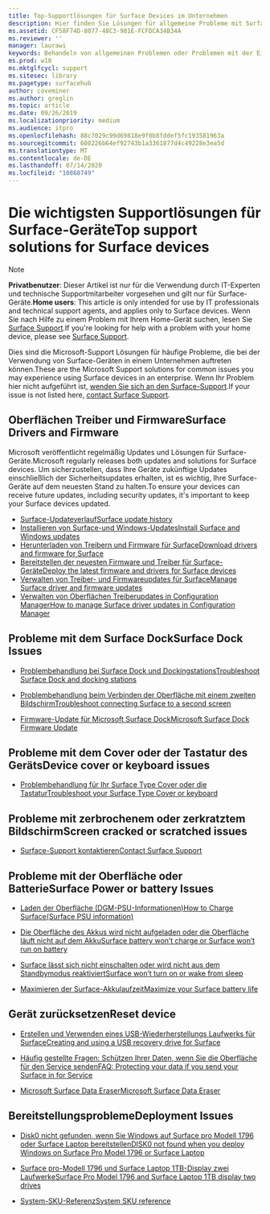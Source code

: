 ```yaml
---
title: Top-Supportlösungen für Surface Devices im Unternehmen
description: Hier finden Sie Lösungen für allgemeine Probleme mit Surface-Geräten in Unternehmen.
ms.assetid: CF58F74D-8077-48C3-981E-FCFDCA34B34A
ms.reviewer: ''
manager: laurawi
keywords: Behandeln von allgemeinen Problemen oder Problemen mit der Einrichtung
ms.prod: w10
ms.mktglfcycl: support
ms.sitesec: library
ms.pagetype: surfacehub
author: coveminer
ms.author: greglin
ms.topic: article
ms.date: 09/26/2019
ms.localizationpriority: medium
ms.audience: itpro
ms.openlocfilehash: 88c7029c99d69818e9f0b8fddef5fc193581963a
ms.sourcegitcommit: 608226b64ef92743b1a3361877d4c49228e3ea5d
ms.translationtype: MT
ms.contentlocale: de-DE
ms.lasthandoff: 07/14/2020
ms.locfileid: "10868749"
---
```

# <span data-ttu-id="35027-104">Die wichtigsten Supportlösungen für Surface-Geräte</span><span class="sxs-lookup"><span data-stu-id="35027-104">Top support solutions for Surface devices</span></span>

> [!Note]
> <span data-ttu-id="35027-105">**Privatbenutzer**: Dieser Artikel ist nur für die Verwendung durch IT-Experten und technische Supportmitarbeiter vorgesehen und gilt nur für Surface-Geräte.</span><span class="sxs-lookup"><span data-stu-id="35027-105">**Home users**: This article is only intended for use by IT professionals and technical support agents, and applies only to Surface devices.</span></span> <span data-ttu-id="35027-106">Wenn Sie nach Hilfe zu einem Problem mit Ihrem Home-Gerät suchen, lesen Sie [Surface Support](contact-surface-support.md?tabs=online).</span><span class="sxs-lookup"><span data-stu-id="35027-106">If you're looking for help with a problem with your home device, please see [Surface Support](contact-surface-support.md?tabs=online).</span></span>

<span data-ttu-id="35027-107">Dies sind die Microsoft-Support Lösungen für häufige Probleme, die bei der Verwendung von Surface-Geräten in einem Unternehmen auftreten können.</span><span class="sxs-lookup"><span data-stu-id="35027-107">These are the Microsoft Support solutions for common issues you may experience using Surface devices in an enterprise.</span></span> <span data-ttu-id="35027-108">Wenn Ihr Problem hier nicht aufgeführt ist, [wenden Sie sich an den Surface-Support](contact-surface-support.md?tabs=online).</span><span class="sxs-lookup"><span data-stu-id="35027-108">If your issue is not listed here, [contact Surface Support](contact-surface-support.md?tabs=online).</span></span>

## <span data-ttu-id="35027-109">Oberflächen Treiber und Firmware</span><span class="sxs-lookup"><span data-stu-id="35027-109">Surface Drivers and Firmware</span></span>

<span data-ttu-id="35027-110">Microsoft veröffentlicht regelmäßig Updates und Lösungen für Surface-Geräte.</span><span class="sxs-lookup"><span data-stu-id="35027-110">Microsoft regularly releases both updates and solutions for Surface devices.</span></span> <span data-ttu-id="35027-111">Um sicherzustellen, dass Ihre Geräte zukünftige Updates einschließlich der Sicherheitsupdates erhalten, ist es wichtig, Ihre Surface-Geräte auf dem neuesten Stand zu halten.</span><span class="sxs-lookup"><span data-stu-id="35027-111">To ensure your devices can receive future updates, including security updates, it's important to keep your Surface devices updated.</span></span>

- [<span data-ttu-id="35027-112">Surface-Updateverlauf</span><span class="sxs-lookup"><span data-stu-id="35027-112">Surface update history</span></span>](https://www.microsoft.com/surface/support/install-update-activate/surface-update-history)
- [<span data-ttu-id="35027-113">Installieren von Surface-und Windows-Updates</span><span class="sxs-lookup"><span data-stu-id="35027-113">Install Surface and Windows updates</span></span>](https://www.microsoft.com/surface/support/performance-and-maintenance/install-software-updates-for-surface?os=windows-10&=undefined)
- [<span data-ttu-id="35027-114">Herunterladen von Treibern und Firmware für Surface</span><span class="sxs-lookup"><span data-stu-id="35027-114">Download drivers and firmware for Surface</span></span>](https://support.microsoft.com/help/4023482)
- [<span data-ttu-id="35027-115">Bereitstellen der neuesten Firmware und Treiber für Surface-Geräte</span><span class="sxs-lookup"><span data-stu-id="35027-115">Deploy the latest firmware and drivers for Surface devices</span></span>](https://docs.microsoft.com/surface/deploy-the-latest-firmware-and-drivers-for-surface-devices)
- [<span data-ttu-id="35027-116">Verwalten von Treiber- und Firmwareupdates für Surface</span><span class="sxs-lookup"><span data-stu-id="35027-116">Manage Surface driver and firmware updates</span></span>](https://docs.microsoft.com/surface/manage-surface-pro-3-firmware-updates)
- [<span data-ttu-id="35027-117">Verwalten von Oberflächen Treiberupdates in Configuration Manager</span><span class="sxs-lookup"><span data-stu-id="35027-117">How to manage Surface driver updates in Configuration Manager</span></span>](https://support.microsoft.com/help/4098906)

## <span data-ttu-id="35027-118">Probleme mit dem Surface Dock</span><span class="sxs-lookup"><span data-stu-id="35027-118">Surface Dock Issues</span></span>

- [<span data-ttu-id="35027-119">Problembehandlung bei Surface Dock und Dockingstations</span><span class="sxs-lookup"><span data-stu-id="35027-119">Troubleshoot Surface Dock and docking stations</span></span>](https://support.microsoft.com/help/4023468/surface-troubleshoot-surface-dock-and-docking-stations)

- [<span data-ttu-id="35027-120">Problembehandlung beim Verbinden der Oberfläche mit einem zweiten Bildschirm</span><span class="sxs-lookup"><span data-stu-id="35027-120">Troubleshoot connecting Surface to a second screen</span></span>](https://support.microsoft.com/help/4023496)

- [<span data-ttu-id="35027-121">Firmware-Update für Microsoft Surface Dock</span><span class="sxs-lookup"><span data-stu-id="35027-121">Microsoft Surface Dock Firmware Update</span></span>](https://docs.microsoft.com/surface/surface-dock-updater)

## <span data-ttu-id="35027-122">Probleme mit dem Cover oder der Tastatur des Geräts</span><span class="sxs-lookup"><span data-stu-id="35027-122">Device cover or keyboard issues</span></span>

- [<span data-ttu-id="35027-123">Problembehandlung für Ihr Surface Type Cover oder die Tastatur</span><span class="sxs-lookup"><span data-stu-id="35027-123">Troubleshoot your Surface Type Cover or keyboard</span></span>](https://www.microsoft.com/surface/support/hardware-and-drivers/troubleshoot-surface-keyboards)

## <span data-ttu-id="35027-124">Probleme mit zerbrochenem oder zerkratztem Bildschirm</span><span class="sxs-lookup"><span data-stu-id="35027-124">Screen cracked or scratched issues</span></span>

- [<span data-ttu-id="35027-125">Surface-Support kontaktieren</span><span class="sxs-lookup"><span data-stu-id="35027-125">Contact Surface Support</span></span>](contact-surface-support.md?tabs=online)

## <span data-ttu-id="35027-126">Probleme mit der Oberfläche oder Batterie</span><span class="sxs-lookup"><span data-stu-id="35027-126">Surface Power or battery Issues</span></span>

- [<span data-ttu-id="35027-127">Laden der Oberfläche (DGM-PSU-Informationen)</span><span class="sxs-lookup"><span data-stu-id="35027-127">How to Charge Surface(Surface PSU information)</span></span>](https://support.microsoft.com/help/4023496)

- [<span data-ttu-id="35027-128">Die Oberfläche des Akkus wird nicht aufgeladen oder die Oberfläche läuft nicht auf dem Akku</span><span class="sxs-lookup"><span data-stu-id="35027-128">Surface battery won’t charge or Surface won’t run on battery</span></span>](https://support.microsoft.com/help/4023536)

- [<span data-ttu-id="35027-129">Surface lässt sich nicht einschalten oder wird nicht aus dem Standbymodus reaktiviert</span><span class="sxs-lookup"><span data-stu-id="35027-129">Surface won’t turn on or wake from sleep</span></span>](https://support.microsoft.com/help/4023537)

- [<span data-ttu-id="35027-130">Maximieren der Surface-Akkulaufzeit</span><span class="sxs-lookup"><span data-stu-id="35027-130">Maximize your Surface battery life</span></span>](https://support.microsoft.com/help/4483194)

## <span data-ttu-id="35027-131">Gerät zurücksetzen</span><span class="sxs-lookup"><span data-stu-id="35027-131">Reset device</span></span>

- [<span data-ttu-id="35027-132">Erstellen und Verwenden eines USB-Wiederherstellungs Laufwerks für Surface</span><span class="sxs-lookup"><span data-stu-id="35027-132">Creating and using a USB recovery drive for Surface</span></span>](https://support.microsoft.com/help/4023512)

- [<span data-ttu-id="35027-133">Häufig gestellte Fragen: Schützen Ihrer Daten, wenn Sie die Oberfläche für den Service senden</span><span class="sxs-lookup"><span data-stu-id="35027-133">FAQ: Protecting your data if you send your Surface in for Service</span></span>](https://support.microsoft.com/help/4023508)

- [<span data-ttu-id="35027-134">Microsoft Surface Data Eraser</span><span class="sxs-lookup"><span data-stu-id="35027-134">Microsoft Surface Data Eraser</span></span>](https://docs.microsoft.com/surface/microsoft-surface-data-eraser)

## <span data-ttu-id="35027-135">Bereitstellungsprobleme</span><span class="sxs-lookup"><span data-stu-id="35027-135">Deployment Issues</span></span>

- [<span data-ttu-id="35027-136">Disk0 nicht gefunden, wenn Sie Windows auf Surface pro Modell 1796 oder Surface Laptop bereitstellen</span><span class="sxs-lookup"><span data-stu-id="35027-136">DISK0 not found when you deploy Windows on Surface Pro Model 1796 or Surface Laptop</span></span>](https://support.microsoft.com/help/4046108)

- [<span data-ttu-id="35027-137">Surface pro-Modell 1796 und Surface Laptop 1TB-Display zwei Laufwerke</span><span class="sxs-lookup"><span data-stu-id="35027-137">Surface Pro Model 1796 and Surface Laptop 1TB display two drives</span></span>](https://support.microsoft.com/help/4046105)

- [<span data-ttu-id="35027-138">System-SKU-Referenz</span><span class="sxs-lookup"><span data-stu-id="35027-138">System SKU reference</span></span>](https://docs.microsoft.com/surface/surface-system-sku-reference)

